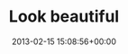 ---
title:		"Look beautiful"
type:		"photos"
mediatype:		"upload"
location:		"Berlin, Germany"
date:		"2013-02-15 15:08:56+00:00"
album:		"city"
filename:		"look-beautiful-tempelhof.md"
series:		"tempelhof"
cl_public_id:		"city/look-beautiful-tempelhof"
cl_version:		1497000456
format:		"tiff"
bytes:		7387832
width:		2174
height:		1440
colours:
- "#F9F9F8"
- "#C1C2B7"
- "#E5E7EF"
- "#E0E7EA"
- "#C9D0C9"
- "#929380"
- "#787A89"
- "#7D898E"
- "#8D8779"
- "#810526"
- "#818D83"
- "#36333A"
- "#320210"
- "#212038"
- "#302D29"
- "#52577C"
- "#C91539"
- "#090522"
- "#57457D"
- "#313937"
- "#E05E69"
- "#E49B02"
exposure_mode:		"Auto"
program:		"Aperture-priority AE"
aperture:		"6.3"
focal_length:		"35.0 mm"
iso:		"200"
shutter_speed:		"1/60"
metering:		"Center-weighted average"
flash:		"Off, Did not fire"
white_balance:		"As Shot"
colour_temp:		"5000"
has_crop:		"true"
orientation:		"Horizontal (normal)"
camera_model:		"NIKON D7000"
lens_info:		"35mm f/1.8"
artist:		"Matt Finucane"
x_resolution:		"300"
y_resolution:		"300"
---